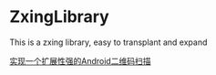 # ZxingLibrary
This is a zxing library, easy to transplant and expand

[实现一个扩展性强的Android二维码扫描](https://www.jianshu.com/p/71d26608c00a)